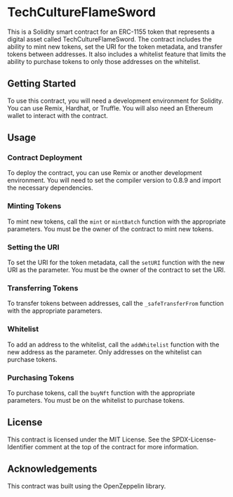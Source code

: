 # **TechCultureFlameSword**

This is a Solidity smart contract for an ERC-1155 token that represents a digital asset called TechCultureFlameSword. The contract includes the ability to mint new tokens, set the URI for the token metadata, and transfer tokens between addresses. It also includes a whitelist feature that limits the ability to purchase tokens to only those addresses on the whitelist.

## **Getting Started**

To use this contract, you will need a development environment for Solidity. You can use Remix, Hardhat, or Truffle. You will also need an Ethereum wallet to interact with the contract.

## **Usage**

### **Contract Deployment**

To deploy the contract, you can use Remix or another development environment. You will need to set the compiler version to 0.8.9 and import the necessary dependencies.

### **Minting Tokens**

To mint new tokens, call the `mint` or `mintBatch` function with the appropriate parameters. You must be the owner of the contract to mint new tokens.

### **Setting the URI**

To set the URI for the token metadata, call the `setURI` function with the new URI as the parameter. You must be the owner of the contract to set the URI.

### **Transferring Tokens**

To transfer tokens between addresses, call the `_safeTransferFrom` function with the appropriate parameters.

### **Whitelist**

To add an address to the whitelist, call the `addWhitelist` function with the new address as the parameter. Only addresses on the whitelist can purchase tokens.

### **Purchasing Tokens**

To purchase tokens, call the `buyNft` function with the appropriate parameters. You must be on the whitelist to purchase tokens.

## **License**

This contract is licensed under the MIT License. See the SPDX-License-Identifier comment at the top of the contract for more information.

## **Acknowledgements**

This contract was built using the OpenZeppelin library.